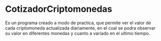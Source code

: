 # CotizadorCriptomonedas
Es un programa creado a modo de practica, que permite ver el valor de cada criptomoneda actualizada diariamente, en el cual se podra observar su valor en diferentes monedas y cuanto a variado en el ultimo tiempo.
